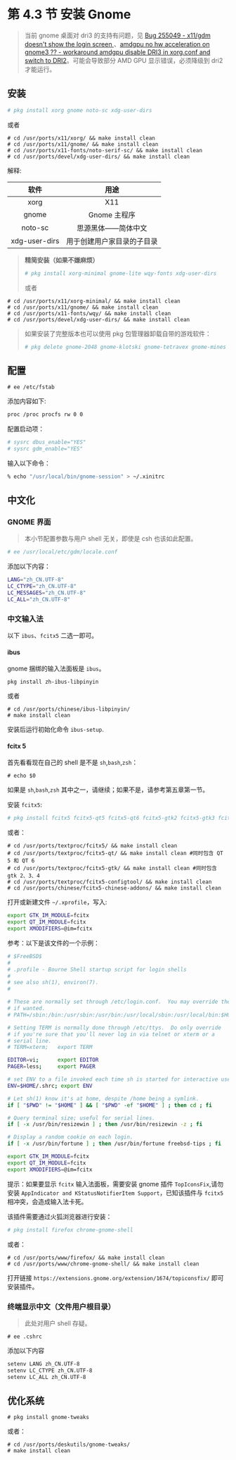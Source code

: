 # 第 4.3 节 安装 Gnome

> 当前 gnome 桌面对 dri3 的支持有问题，见 [Bug 255049 - x11/gdm doesn't show the login screen ](https://bugs.freebsd.org/bugzilla/show_bug.cgi?id=255049)、[amdgpu no hw acceleration on gnome3 ?? - workaround amdgpu disable DRI3 in xorg.conf and switch to DRI2](https://github.com/freebsd/drm-kmod/issues/72)。可能会导致部分 AMD GPU 显示错误，必须降级到 dri2 才能运行。
## 安装

```sh
# pkg install xorg gnome noto-sc xdg-user-dirs
```

或者

```
# cd /usr/ports/x11/xorg/ && make install clean
# cd /usr/ports/x11/gnome/ && make install clean
# cd /usr/ports/x11-fonts/noto-serif-sc/ && make install clean
# cd /usr/ports/devel/xdg-user-dirs/ && make install clean
```

解释:

|     软件      |            用途            |
| :-----------: | :------------------------: |
|     xorg      |            X11             |
|     gnome     |        Gnome 主程序        |
|    noto-sc    |     思源黑体——简体中文     |
| xdg-user-dirs | 用于创建用户家目录的子目录 |

> **精简安装（如果不嫌麻烦）**
>
> ```sh
> # pkg install xorg-minimal gnome-lite wqy-fonts xdg-user-dirs
> ```
>或者

```
# cd /usr/ports/x11/xorg-minimal/ && make install clean
# cd /usr/ports/x11/gnome/ && make install clean
# cd /usr/ports/x11-fonts/wqy/ && make install clean
# cd /usr/ports/devel/xdg-user-dirs/ && make install clean
```
> 如果安装了完整版本也可以使用 pkg 包管理器卸载自带的游戏软件：
>
> ```sh
> # pkg delete gnome-2048 gnome-klotski gnome-tetravex gnome-mines gnome-taquin gnome-sudoku gnome-robots gnome-nibbles lightsoff tali quadrapassel swell-foop gnome-mahjongg five-or-more iagno aisleriot four-in-a-row
> ```

## 配置

`# ee /etc/fstab`

添加内容如下:

```sh
proc /proc procfs rw 0 0
```

配置启动项：

```sh
# sysrc dbus_enable="YES"
# sysrc gdm_enable="YES"
```

输入以下命令：

```sh
% echo "/usr/local/bin/gnome-session" > ~/.xinitrc
```

## 中文化

### GNOME 界面

> 本小节配置参数与用户 shell 无关，即使是 csh 也该如此配置。

```sh
# ee /usr/local/etc/gdm/locale.conf
```

添加以下内容：

```sh
LANG="zh_CN.UTF-8"
LC_CTYPE="zh_CN.UTF-8"
LC_MESSAGES="zh_CN.UTF-8"
LC_ALL="zh_CN.UTF-8"
```

### 中文输入法

以下 `ibus`、`fcitx5` 二选一即可。

#### ibus

gnome 捆绑的输入法面板是 `ibus`。

```
pkg install zh-ibus-libpinyin
```

或者

```
# cd /usr/ports/chinese/ibus-libpinyin/
# make install clean
```

安装后运行初始化命令 `ibus-setup`.

#### fcitx 5

首先看看现在自己的 shell 是不是 `sh`,`bash`,`zsh`：

`# echo $0`

如果是 `sh`,`bash`,`zsh` 其中之一，请继续；如果不是，请参考第五章第一节。

安装 `fcitx5`:

```sh
# pkg install fcitx5 fcitx5-qt5 fcitx5-qt6 fcitx5-gtk2 fcitx5-gtk3 fcitx5-gtk4 fcitx5-configtool zh-fcitx5-chinese-addons
```

或者：

```
# cd /usr/ports/textproc/fcitx5/ && make install clean
# cd /usr/ports/textproc/fcitx5-qt/ && make install clean #同时包含 QT 5 和 QT 6
# cd /usr/ports/textproc/fcitx5-gtk/ && make install clean #同时包含 gtk 2、3、4
# cd /usr/ports/textproc/fcitx5-configtool/ && make install clean
# cd /usr/ports/chinese/fcitx5-chinese-addons/ && make install clean
```

打开或新建文件 `~/.xprofile`，写入:

```sh
export GTK_IM_MODULE=fcitx
export QT_IM_MODULE=fcitx
export XMODIFIERS=@im=fcitx
```

参考：以下是该文件的一个示例：

```sh
# $FreeBSD$
#
# .profile - Bourne Shell startup script for login shells
#
# see also sh(1), environ(7).
#

# These are normally set through /etc/login.conf.  You may override them here
# if wanted.
# PATH=/sbin:/bin:/usr/sbin:/usr/bin:/usr/local/sbin:/usr/local/bin:$HOME/bin; export PATH

# Setting TERM is normally done through /etc/ttys.  Do only override
# if you're sure that you'll never log in via telnet or xterm or a
# serial line.
# TERM=xterm; 	export TERM

EDITOR=vi;   	export EDITOR
PAGER=less;  	export PAGER

# set ENV to a file invoked each time sh is started for interactive use.
ENV=$HOME/.shrc; export ENV

# Let sh(1) know it's at home, despite /home being a symlink.
if [ "$PWD" != "$HOME" ] && [ "$PWD" -ef "$HOME" ] ; then cd ; fi

# Query terminal size; useful for serial lines.
if [ -x /usr/bin/resizewin ] ; then /usr/bin/resizewin -z ; fi

# Display a random cookie on each login.
if [ -x /usr/bin/fortune ] ; then /usr/bin/fortune freebsd-tips ; fi

export GTK_IM_MODULE=fcitx
export QT_IM_MODULE=fcitx
export XMODIFIERS=@im=fcitx
```

提示：如果要显示 `fcitx` 输入法面板，需要安装 gnome 插件 `TopIconsFix`,请勿安装 `AppIndicator and KStatusNotifierItem Support`，已知该插件与 `fcitx5` 相冲突，会造成输入法卡死。

该插件需要通过火狐浏览器进行安装：

```sh
# pkg install firefox chrome-gnome-shell
```

或者：

```
# cd /usr/ports/www/firefox/ && make install clean
# cd /usr/ports/www/chrome-gnome-shell/ && make install clean
```

打开链接 `https://extensions.gnome.org/extension/1674/topiconsfix/` 即可安装插件。

### 终端显示中文（文件用户根目录）

> 此处对用户 shell 存疑。

`# ee .cshrc`

添加以下内容

```sh
setenv LANG zh_CN.UTF-8
setenv LC_CTYPE zh_CN.UTF-8
setenv LC_ALL zh_CN.UTF-8
```

## 优化系统

```
# pkg install gnome-tweaks
```
或者：

```
# cd /usr/ports/deskutils/gnome-tweaks/ 
# make install clean
```
